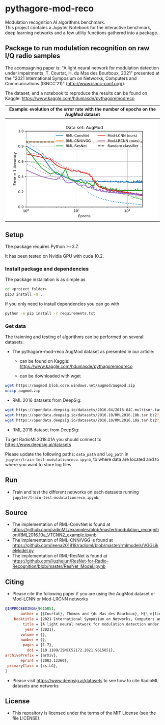 # pythagore-mod-reco

Modulation recognition AI algorithms benchmark.\
This project contains a Jupyter Notebook for the interactive benchmark, deep learning networks and a few utility functions gathered into a package.

## Package to run modulation recognition on raw I/Q radio samples

The acompagning paper is: "A light neural network for modulation detection under impairments, T. Courtat, H. du Mas des Bourboux, 2021"
presented at the "2021 International Symposium on Networks, Computers and Communications (ISNCC'21)"
(<http://www.isncc-conf.org/>).

The dataset, and a notebook to reproduce the results can be found on Kaggle: <https://www.kaggle.com/hdumasde/pythagoremodreco>

Example: evolution of the error rate with the number of epochs on the AugMod dataset |
:-----------------------------------------------------------------------------------:|
![example-training](/sources/network_comparison_AugMod-trained1024.png)              |

## Setup

The package requires Python >=3.7.

It has been tested on Nvidia GPU with cuda 10.2.

### Install package and dependencies

The package installation is as simple as

```bash
cd <project_folder>
pip3 install -U .
```

If you only need to install dependencies you can go with

```bash
python -m pip install -r requirements.txt
```

### Get data

The trainning and testing of algorithms can be performed on several datasets:

- The pythagore-mod-reco AugMod dataset as presented in our article:

  - can be found on Kaggle: <https://www.kaggle.com/hdumasde/pythagoremodreco>

  - can be downloaded with wget

```bash
wget https://augmod.blob.core.windows.net/augmod/augmod.zip
unzip augmod.zip
```

- RML 2016 datasets from DeepSig:

```bash
wget https://opendata.deepsig.io/datasets/2016.04/2016.04C.multisnr.tar.bz2?__hstc=233546881.9c91e0549f9b6bfce6708a49c211c1c9.1614872457734.1614872457734.1614872457734.1&__hssc=233546881.1.1614872457735&__hsfp=1843090487
wget https://opendata.deepsig.io/datasets/2016.10/RML2016.10b.tar.bz2?__hstc=233546881.9c91e0549f9b6bfce6708a49c211c1c9.1614872457734.1614872457734.1614872457734.1&__hssc=233546881.1.1614872457735&__hsfp=1843090487
wget https://opendata.deepsig.io/datasets/2016.10/RML2016.10a.tar.bz2?__hstc=233546881.9c91e0549f9b6bfce6708a49c211c1c9.1614872457734.1614872457734.1614872457734.1&__hssc=233546881.1.1614872457735&__hsfp=1843090487
```

- RML 2018 dataset from DeepSig:

To get RadioML2018.01A  you should connect to <https://www.deepsig.ai/datasets>

Please update the following paths: `data_path` and `log_path` in `jupyter/train-test-modulationreco.ipynb`, to where data are located and to where you want to store log files.

## Run

- Train and test the different networks on each datasets running `jupyter/train-test-modulationreco.ipynb`.

## Source

- The implementation of RML-ConvNet is found at <https://github.com/radioML/examples/blob/master/modulation_recognition/RML2016.10a_VTCNN2_example.ipynb>
- The implementation of RML-CNN/VGG is found at <https://github.com/leena201818/radioml/blob/master/rmlmodels/VGGLikeModel.py>
- The implementation of RML-ResNet is found at <https://github.com/liuzhejun/ResNet-for-Radio-Recognition/blob/master/ResNet_Model.ipynb>

## Citing

- Please cite the following paper
if you are using the AugMod dataset or Mod-LCNN or Mod-LRCNN networks

```bibtex
@INPROCEEDINGS{9615851,
       author = {{Courtat}, Thomas and {du Mas des Bourboux}, H{\'e}lion},
    booktitle = {2021 International Symposium on Networks, Computers and Communications (ISNCC)},
        title = {A light neural network for modulation detection under impairments},
         year = {2021},
       volume = {},
       number = {},
        pages = {1-7},
          doi = {10.1109/ISNCC52172.2021.9615851},
archivePrefix = {arXiv},
       eprint = {2003.12260},
 primaryClass = {cs.LG},
}
```

- Please visit <https://www.deepsig.ai/datasets> to see how to cite RadioML datasets and networks

## License

- This repository is licensed under the terms of the MIT License (see the file LICENSE).
